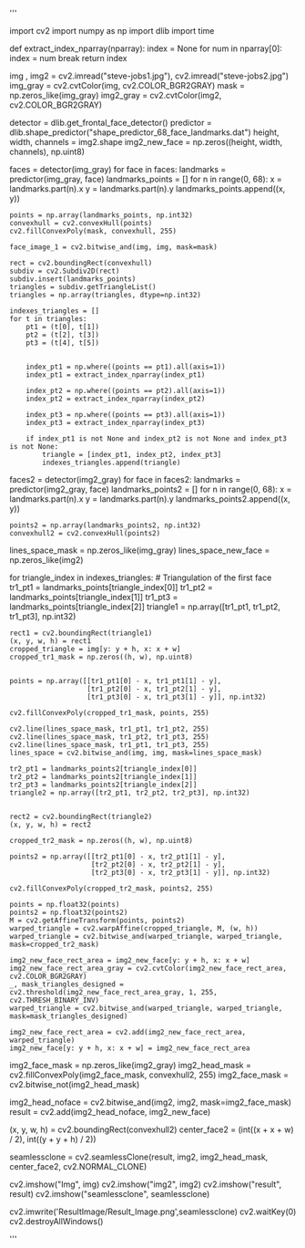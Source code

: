 '''

import cv2
import numpy as np
import dlib
import time


def extract_index_nparray(nparray):
    index = None
    for num in nparray[0]:
        index = num
        break
    return index

img , img2 = cv2.imread("steve-jobs1.jpg"), cv2.imread("steve-jobs2.jpg")
img_gray = cv2.cvtColor(img, cv2.COLOR_BGR2GRAY)
mask = np.zeros_like(img_gray)
img2_gray = cv2.cvtColor(img2, cv2.COLOR_BGR2GRAY)


detector = dlib.get_frontal_face_detector()
predictor = dlib.shape_predictor("shape_predictor_68_face_landmarks.dat")
height, width, channels = img2.shape
img2_new_face = np.zeros((height, width, channels), np.uint8)

faces = detector(img_gray)
for face in faces:
    landmarks = predictor(img_gray, face)
    landmarks_points = []
    for n in range(0, 68):
        x = landmarks.part(n).x
        y = landmarks.part(n).y
        landmarks_points.append((x, y))
        
    points = np.array(landmarks_points, np.int32)
    convexhull = cv2.convexHull(points)
    cv2.fillConvexPoly(mask, convexhull, 255)

    face_image_1 = cv2.bitwise_and(img, img, mask=mask)

    rect = cv2.boundingRect(convexhull)
    subdiv = cv2.Subdiv2D(rect)
    subdiv.insert(landmarks_points)
    triangles = subdiv.getTriangleList()
    triangles = np.array(triangles, dtype=np.int32)

    indexes_triangles = []
    for t in triangles:
        pt1 = (t[0], t[1])
        pt2 = (t[2], t[3])
        pt3 = (t[4], t[5])


        index_pt1 = np.where((points == pt1).all(axis=1))
        index_pt1 = extract_index_nparray(index_pt1)

        index_pt2 = np.where((points == pt2).all(axis=1))
        index_pt2 = extract_index_nparray(index_pt2)

        index_pt3 = np.where((points == pt3).all(axis=1))
        index_pt3 = extract_index_nparray(index_pt3)

        if index_pt1 is not None and index_pt2 is not None and index_pt3 is not None:
            triangle = [index_pt1, index_pt2, index_pt3]
            indexes_triangles.append(triangle)

faces2 = detector(img2_gray)
for face in faces2:
    landmarks = predictor(img2_gray, face)
    landmarks_points2 = []
    for n in range(0, 68):
        x = landmarks.part(n).x
        y = landmarks.part(n).y
        landmarks_points2.append((x, y))


    points2 = np.array(landmarks_points2, np.int32)
    convexhull2 = cv2.convexHull(points2)

lines_space_mask = np.zeros_like(img_gray)
lines_space_new_face = np.zeros_like(img2)

for triangle_index in indexes_triangles:
    # Triangulation of the first face
    tr1_pt1 = landmarks_points[triangle_index[0]]
    tr1_pt2 = landmarks_points[triangle_index[1]]
    tr1_pt3 = landmarks_points[triangle_index[2]]
    triangle1 = np.array([tr1_pt1, tr1_pt2, tr1_pt3], np.int32)


    rect1 = cv2.boundingRect(triangle1)
    (x, y, w, h) = rect1
    cropped_triangle = img[y: y + h, x: x + w]
    cropped_tr1_mask = np.zeros((h, w), np.uint8)


    points = np.array([[tr1_pt1[0] - x, tr1_pt1[1] - y],
                       [tr1_pt2[0] - x, tr1_pt2[1] - y],
                       [tr1_pt3[0] - x, tr1_pt3[1] - y]], np.int32)

    cv2.fillConvexPoly(cropped_tr1_mask, points, 255)

    cv2.line(lines_space_mask, tr1_pt1, tr1_pt2, 255)
    cv2.line(lines_space_mask, tr1_pt2, tr1_pt3, 255)
    cv2.line(lines_space_mask, tr1_pt1, tr1_pt3, 255)
    lines_space = cv2.bitwise_and(img, img, mask=lines_space_mask)

    tr2_pt1 = landmarks_points2[triangle_index[0]]
    tr2_pt2 = landmarks_points2[triangle_index[1]]
    tr2_pt3 = landmarks_points2[triangle_index[2]]
    triangle2 = np.array([tr2_pt1, tr2_pt2, tr2_pt3], np.int32)


    rect2 = cv2.boundingRect(triangle2)
    (x, y, w, h) = rect2

    cropped_tr2_mask = np.zeros((h, w), np.uint8)

    points2 = np.array([[tr2_pt1[0] - x, tr2_pt1[1] - y],
                        [tr2_pt2[0] - x, tr2_pt2[1] - y],
                        [tr2_pt3[0] - x, tr2_pt3[1] - y]], np.int32)

    cv2.fillConvexPoly(cropped_tr2_mask, points2, 255)

    points = np.float32(points)
    points2 = np.float32(points2)
    M = cv2.getAffineTransform(points, points2)
    warped_triangle = cv2.warpAffine(cropped_triangle, M, (w, h))
    warped_triangle = cv2.bitwise_and(warped_triangle, warped_triangle, mask=cropped_tr2_mask)

    img2_new_face_rect_area = img2_new_face[y: y + h, x: x + w]
    img2_new_face_rect_area_gray = cv2.cvtColor(img2_new_face_rect_area, cv2.COLOR_BGR2GRAY)
    _, mask_triangles_designed = cv2.threshold(img2_new_face_rect_area_gray, 1, 255, cv2.THRESH_BINARY_INV)
    warped_triangle = cv2.bitwise_and(warped_triangle, warped_triangle, mask=mask_triangles_designed)

    img2_new_face_rect_area = cv2.add(img2_new_face_rect_area, warped_triangle)
    img2_new_face[y: y + h, x: x + w] = img2_new_face_rect_area
    
img2_face_mask = np.zeros_like(img2_gray)
img2_head_mask = cv2.fillConvexPoly(img2_face_mask, convexhull2, 255)
img2_face_mask = cv2.bitwise_not(img2_head_mask)


img2_head_noface = cv2.bitwise_and(img2, img2, mask=img2_face_mask)
result = cv2.add(img2_head_noface, img2_new_face)

(x, y, w, h) = cv2.boundingRect(convexhull2)
center_face2 = (int((x + x + w) / 2), int((y + y + h) / 2))

seamlessclone = cv2.seamlessClone(result, img2, img2_head_mask, center_face2, cv2.NORMAL_CLONE)

cv2.imshow("Img", img)
cv2.imshow("img2", img2)
cv2.imshow("result", result)
cv2.imshow("seamlessclone", seamlessclone)

cv2.imwrite('ResultImage/Result_Image.png',seamlessclone)
cv2.waitKey(0)
cv2.destroyAllWindows()


'''
